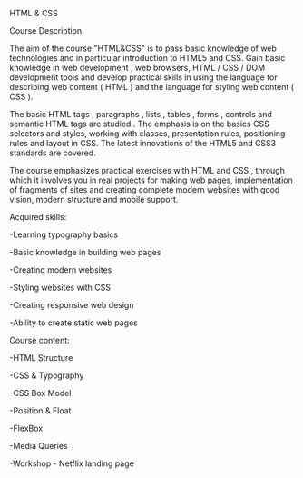 HTML & CSS

Course Description

The aim of the course "HTML&CSS" is to pass basic knowledge of web technologies and in particular introduction to HTML5 and CSS. Gain basic knowledge in web development , web browsers, HTML / CSS / DOM development tools and develop practical skills in using the language for describing web content ( HTML ) and the language for styling web content ( CSS ).

The basic HTML tags , paragraphs , lists , tables , forms , controls and semantic HTML tags are studied . The emphasis is on the basics CSS selectors and styles, working with classes, presentation rules, positioning rules and layout in CSS. The latest innovations of the HTML5 and CSS3 standards are covered.

The course emphasizes practical exercises with HTML and CSS , through which it involves you in real projects for making web pages, implementation of fragments of sites and creating complete modern websites with good vision, modern structure and mobile support.

Acquired skills:

-Learning typography basics

-Basic knowledge in building web pages

-Creating modern websites

-Styling websites with CSS

-Creating responsive web design

-Ability to create static web pages

Course content:

-HTML Structure

-CSS & Typography

-CSS Box Model

-Position & Float

-FlexBox

-Media Queries

-Workshop - Netflix landing page
